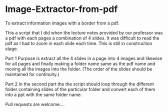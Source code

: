# Image-Extractor-from-pdf
To extract information images with a border from a pdf.

This a script that I did when the lecture notes provided by our professor was a pdf with each pages a combination of 4 slides. It was difficult to read the pdf as I had to zoom in each slide each time. This is still in construction stage.

Part 1
Purpose is extract all the 4 slides in a page into 4 images and likewise for all pages and finally making a folder name same as the pdf name and moving all the images into the folder. (The order of the slides should be maintained for continuity.) 

Part 2
In the second part the the script should loop through the different folder containing slides of the particular folder and convert each of them into a ppt with the same folder name.

Pull requests are welcome....
